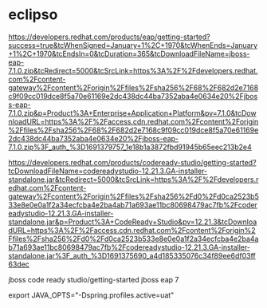 # eclipso

https://developers.redhat.com/products/eap/getting-started?success=true&tcWhenSigned=January+1%2C+1970&tcWhenEnds=January+1%2C+1970&tcEndsIn=0&tcDuration=365&tcDownloadFileName=jboss-eap-7.1.0.zip&tcRedirect=5000&tcSrcLink=https%3A%2F%2Fdevelopers.redhat.com%2Fcontent-gateway%2Fcontent%2Forigin%2Ffiles%2Fsha256%2F68%2F682d2e7168c9f09cc019dce8f5a70e61169e2dc438dc44ba7352aba4e0634e20%2Fjboss-eap-7.1.0.zip&p=Product%3A+Enterprise+Application+Platform&pv=7.1.0&tcDownloadURL=https%3A%2F%2Faccess.cdn.redhat.com%2Fcontent%2Forigin%2Ffiles%2Fsha256%2F68%2F682d2e7168c9f09cc019dce8f5a70e61169e2dc438dc44ba7352aba4e0634e20%2Fjboss-eap-7.1.0.zip%3F_auth_%3D1691379757_1e18b1a3872fbd91945b65eec213b2e4

https://developers.redhat.com/products/codeready-studio/getting-started?tcDownloadFileName=codereadystudio-12.21.3.GA-installer-standalone.jar&tcRedirect=5000&tcSrcLink=https%3A%2F%2Fdevelopers.redhat.com%2Fcontent-gateway%2Fcontent%2Forigin%2Ffiles%2Fsha256%2Fd0%2Fd0ca2523b533e8e0e0a1f2a34ecfcba4e2ba4ab71a693ae11bc80698479ac7fb%2Fcodereadystudio-12.21.3.GA-installer-standalone.jar&p=Product%3A+CodeReady+Studio&pv=12.21.3&tcDownloadURL=https%3A%2F%2Faccess.cdn.redhat.com%2Fcontent%2Forigin%2Ffiles%2Fsha256%2Fd0%2Fd0ca2523b533e8e0e0a1f2a34ecfcba4e2ba4ab71a693ae11bc80698479ac7fb%2Fcodereadystudio-12.21.3.GA-installer-standalone.jar%3F_auth_%3D1691375690_a4d185335076c34f89ee6df03ff63dec



jboss code ready studio/getting-started
jboss eap 7

export JAVA_OPTS="-Dspring.profiles.active=uat"
